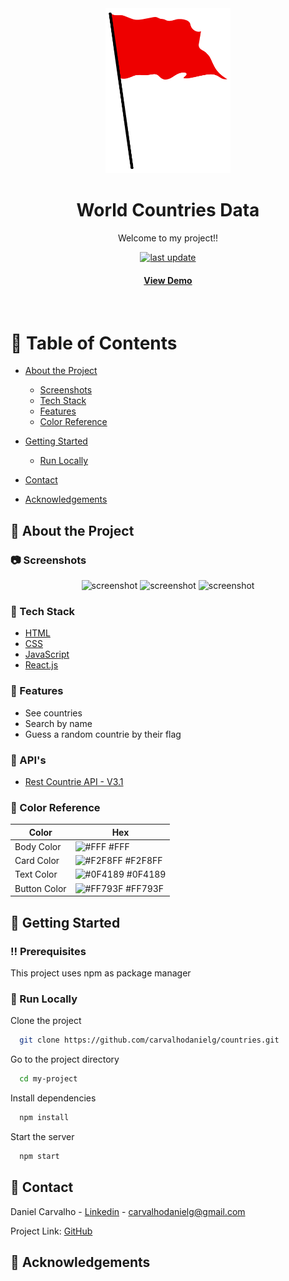 <!--
Hey, thanks for using the awesome-readme-template template.  
If you have any enhancements, then fork this project and create a pull request 
or just open an issue with the label "enhancement".

Don't forget to give this project a star for additional support ;)
Maybe you can mention me or this repo in the acknowledgements too
-->
<div align="center">

  <img src="public/red-flag.png" alt="logo" width="200" height="auto" />
  <h1>World Countries Data</h1>
  
  <p>
    Welcome to my project!! 
  </p>
  
  
<!-- Badges -->
<p>

  <a href="">
    <img src="https://img.shields.io/github/last-commit/Louis3797/awesome-readme-template" alt="last update" />
  </a>
  
</p>
   
<h4>
    <a href="https://countries-taupe-zeta.vercel.app/">View Demo</a>
</div>

<br />

<!-- Table of Contents -->
# :notebook_with_decorative_cover: Table of Contents

- [About the Project](#about-the-project)
  * [Screenshots](#screenshots)
  * [Tech Stack](#tech-stack)
  * [Features](#features)
  * [Color Reference](#color-reference)

- [Getting Started](#getting-started)
  * [Run Locally](#run-locally)

- [Contact](#contact)
- [Acknowledgements](#acknowledgements)
  

<!-- About the Project -->
## :star2: About the Project


<!-- Screenshots -->
### :camera: Screenshots


<div align="center"> 
  <img src="https://user-images.githubusercontent.com/100332887/164894772-d6d9ae08-c6a2-4907-9919-5754fcb05a2d.png" alt="screenshot" />
  
  <img src="https://user-images.githubusercontent.com/100332887/164894792-44544595-c9e4-41fd-b6f7-59fe90e372cc.png" alt="screenshot" />
  
  <img src="https://user-images.githubusercontent.com/100332887/164894801-0f688efc-a8ee-4c40-9970-a1d6e51242b1.png" alt="screenshot" />
</div>


<!-- TechStack -->
### :space_invader: Tech Stack


  <ul>
    <li><a href="https://developer.mozilla.org/pt-BR/docs/Web/HTML">HTML</a></li>
    <li><a href="https://developer.mozilla.org/pt-BR/docs/Web/CSS/">CSS</a></li>
    <li><a href="https://www.javascript.com/">JavaScript</a></li>
    <li><a href="https://reactjs.org/">React.js</a></li>
  </ul>




<!-- Features -->
### :dart: Features

- See countries
- Search by name  
- Guess a random countrie by their flag
  
  
  
<!-- API's used -->
### :dart: API's

  <ul>
    <li><a href="https://restcountries.com/">Rest Countrie API - V3.1 </a></li>
  </ul>



<!-- Color Reference -->
### :art: Color Reference

| Color             | Hex                                                                |
| ----------------- | ------------------------------------------------------------------ |
| Body Color | ![#FFF](https://via.placeholder.com/10/FFF?text=+) #FFF |
| Card Color | ![#F2F8FF](https://via.placeholder.com/10/F2F8FF?text=+) #F2F8FF |
| Text Color | ![#0F4189](https://via.placeholder.com/10/0F4189?text=+) #0F4189 |
| Button Color | ![#FF793F](https://via.placeholder.com/10/FF793F?text=+) #FF793F |



<!-- Getting Started -->
## 	:toolbox: Getting Started

<!-- Prerequisites -->
### :bangbang: Prerequisites

This project uses npm as package manager

  
<!-- Run Locally -->
### :running: Run Locally

Clone the project

```bash
  git clone https://github.com/carvalhodanielg/countries.git
```

Go to the project directory

```bash
  cd my-project
```

Install dependencies

```bash
  npm install
```

Start the server

```bash
  npm start
```


  
  
<!-- Contact -->
## :handshake: Contact

Daniel Carvalho - [Linkedin](https://www.linkedin.com/in/carvalhodanielg/) - carvalhodanielg@gmail.com

Project Link: [GitHub](https://github.com/carvalhodanielg/countries)


<!-- Acknowledgments -->
## :gem: Acknowledgements
